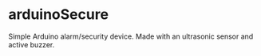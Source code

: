 # arduinoSecure
Simple Arduino alarm/security device. Made with an ultrasonic sensor and active buzzer.
